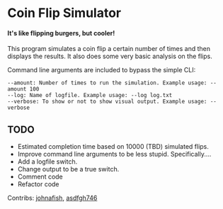 # Coin Flip Simulator
#### It's like flipping burgers, but cooler!

This program simulates a coin flip a certain number of times and then displays the results. It also does some very basic analysis on the flips.

Command line arguments are included to bypass the simple CLI:

```
--amount: Number of times to run the simulation. Example usage: --amount 100
--log: Name of logfile. Example usage: --log log.txt
--verbose: To show or not to show visual output. Example usage: --verbose
```

## TODO

* Estimated completion time based on 10000 (TBD) simulated flips.
* Improve command line arguments to be less stupid. Specifically....
* Add a logfile switch.
* Change output to be a true switch.
* Comment code
* Refactor code

Contribs: [johnafish](https://github.com/johnafish), [asdfgh746](https://github.com/asdfgh746)
